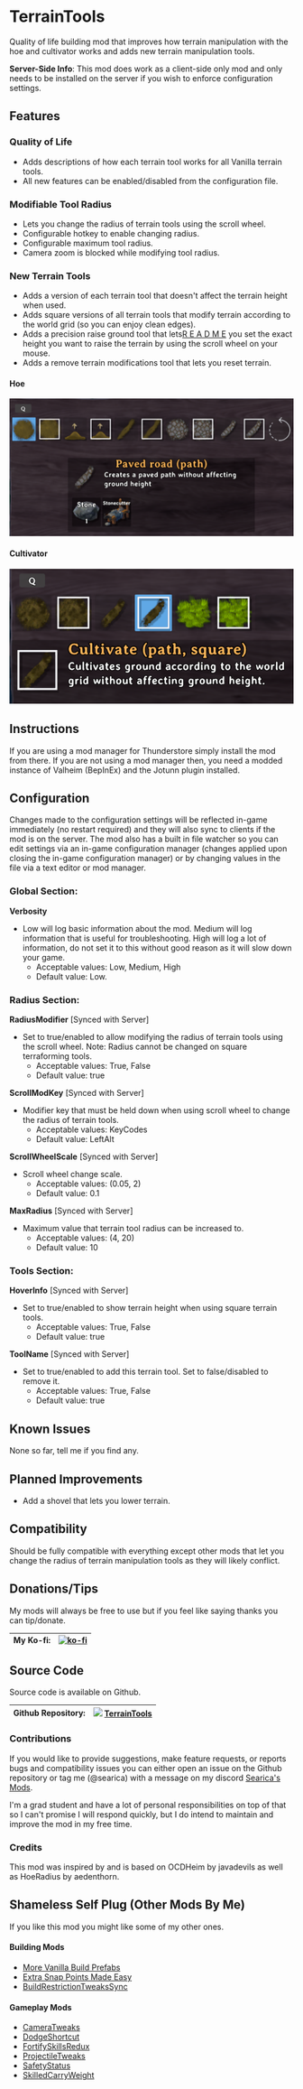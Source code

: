 # TerrainTools
Quality of life building mod that improves how terrain manipulation with the hoe and cultivator works and adds new terrain manipulation tools.

**Server-Side Info**: This mod does work as a client-side only mod and only needs to be installed on the server if you wish to enforce configuration settings.

## Features

### Quality of Life
- Adds descriptions of how each terrain tool works for all Vanilla terrain tools.
- All new features can be enabled/disabled from the configuration file.


### Modifiable Tool Radius
- Lets you change the radius of terrain tools using the scroll wheel.
- Configurable hotkey to enable changing radius.
- Configurable maximum tool radius.
- Camera zoom is blocked while modifying tool radius.

### New Terrain Tools
- Adds a version of each terrain tool that doesn't affect the terrain height when used.
- Adds square versions of all terrain tools that modify terrain according to the world grid (so you can enjoy clean edges).
- Adds a precision raise ground tool that lets[R E A D M E]() you set the exact height you want to raise the terrain by using the scroll wheel on your mouse.
- Adds a remove terrain modifications tool that lets you reset terrain.

#### Hoe
<img src="https://raw.githubusercontent.com/searica/TerrainTools/main/Media/HoeTools.png"></img>

#### Cultivator
<img src="https://raw.githubusercontent.com/searica/TerrainTools/main/Media/CultivatorTools.png"></img>

## Instructions
If you are using a mod manager for Thunderstore simply install the mod from there. If you are not using a mod manager then, you need a modded instance of Valheim (BepInEx) and the Jotunn plugin installed.


## Configuration
Changes made to the configuration settings will be reflected in-game immediately (no restart required) and they will also sync to clients if the mod is on the server. The mod also has a built in file watcher so you can edit settings via an in-game configuration manager (changes applied upon closing the in-game configuration manager) or by changing values in the file via a text editor or mod manager.

### Global Section:

**Verbosity**
- Low will log basic information about the mod. Medium will log information that is useful for troubleshooting. High will log a lot of information, do not set it to this without good reason as it will slow down your game.
  - Acceptable values: Low, Medium, High
  - Default value: Low.

### Radius Section:

**RadiusModifier** [Synced with Server]
- Set to true/enabled to allow modifying the radius of terrain tools using the scroll wheel. Note: Radius cannot be changed on square terraforming tools.
    - Acceptable values: True, False
    - Default value: true

**ScrollModKey** [Synced with Server]
- Modifier key that must be held down when using scroll wheel to change the radius of terrain tools.
    - Acceptable values: KeyCodes
    - Default value: LeftAlt

**ScrollWheelScale** [Synced with Server]
- Scroll wheel change scale.
    - Acceptable values: (0.05, 2)
    - Default value: 0.1
    
**MaxRadius** [Synced with Server]
- Maximum value that terrain tool radius can be increased to.
    - Acceptable values: (4, 20)
    - Default value: 10

### Tools Section:

**HoverInfo**  [Synced with Server]
- Set to true/enabled to show terrain height when using square terrain tools.
    - Acceptable values: True, False
    - Default value: true

**ToolName**  [Synced with Server]
- Set to true/enabled to add this terrain tool. Set to false/disabled to remove it.
    - Acceptable values: True, False
    - Default value: true


## Known Issues
None so far, tell me if you find any.

## Planned Improvements
- Add a shovel that lets you lower terrain.

## Compatibility
Should be fully compatible with everything except other mods that let you change the radius of terrain manipulation tools as they will likely conflict.

## Donations/Tips
My mods will always be free to use but if you feel like saying thanks you can tip/donate.

| My Ko-fi: | [![ko-fi](https://ko-fi.com/img/githubbutton_sm.svg)](https://ko-fi.com/searica) |
|-----------|---------------|

## Source Code
Source code is available on Github.

| Github Repository: | <img height="18" src="https://github.githubassets.com/favicons/favicon-dark.svg"></img> [TerrainTools](https://github.com/searica/TerrainTools)  |
|-----------|---------------|

### Contributions
If you would like to provide suggestions, make feature requests, or reports bugs and compatibility issues you can either open an issue on the Github repository or tag me (@searica) with a message on my discord [Searica's Mods](https://discord.gg/sFmGTBYN6n).

I'm a grad student and have a lot of personal responsibilities on top of that so I can't promise I will respond quickly, but I do intend to maintain and improve the mod in my free time.

### Credits
This mod was inspired by and is based on OCDHeim by javadevils as well as HoeRadius by aedenthorn.

## Shameless Self Plug (Other Mods By Me)
If you like this mod you might like some of my other ones.

#### Building Mods
- [More Vanilla Build Prefabs](https://valheim.thunderstore.io/package/Searica/More_Vanilla_Build_Prefabs/)
- [Extra Snap Points Made Easy](https://valheim.thunderstore.io/package/Searica/Extra_Snap_Points_Made_Easy/)
- [BuildRestrictionTweaksSync](https://valheim.thunderstore.io/package/Searica/BuildRestrictionTweaksSync/)

#### Gameplay Mods
- [CameraTweaks](https://valheim.thunderstore.io/package/Searica/CameraTweaks/)
- [DodgeShortcut](https://valheim.thunderstore.io/package/Searica/DodgeShortcut/)
- [FortifySkillsRedux](https://valheim.thunderstore.io/package/Searica/FortifySkillsRedux/)
- [ProjectileTweaks](https://github.com/searica/ProjectileTweaks/)
- [SafetyStatus](https://valheim.thunderstore.io/package/Searica/SafetyStatus/)
- [SkilledCarryWeight](https://github.com/searica/SkilledCarryWeight/)
